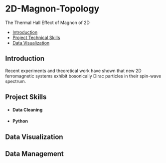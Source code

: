 # 2D-Magnon-Topology
The Thermal Hall Effect of Magnon of 2D

- [Introduction](#introduction)
- [Project Technical Skills](#utilized-skills)
- [Data Visualization](#vizualization)  

## Introduction <a name="introduction"></a>

Recent experiments and theoretical work have shown that new 2D ferromagnetic systems exhibit bosonically
Dirac particles in their spin-wave spectrum.

## Project Skills <a name="utilized-skills"></a>
- #### Data Cleaning
- #### Python

## Data Visualization <a name="visualization"></a>  


## Data Management <a name="management"></a>
